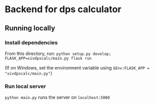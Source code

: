 # Backend for dps calculator

## Running locally

### Install dependencies

From this directory, run: `python setup.py develop; FLASK_APP=xivdpscalc/main.py flask run`

(If on Windows, set the environment variable using `$Env:FLASK_APP = "xivdpscalc/main.py"`)

### Run local server

`python main.py` runs the server on `localhost:5000`